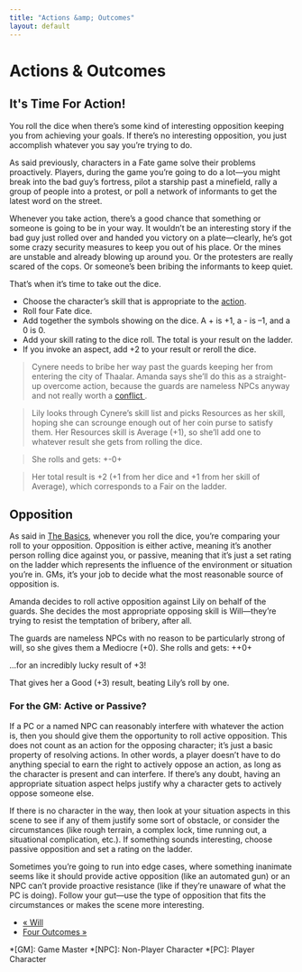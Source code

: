 ```yaml
---
title: "Actions &amp; Outcomes"
layout: default
---
```


#  Actions &amp; Outcomes

## It's Time For Action!

You roll the dice when there’s some kind of interesting opposition keeping you
from achieving your goals. If there’s no interesting opposition, you just
accomplish whatever you say you’re trying to do.

As said previously, characters in a Fate game solve their problems
proactively. Players, during the game you’re going to do a lot—you might break
into the bad guy’s fortress, pilot a starship past a minefield, rally a group
of people into a protest, or poll a network of informants to get the latest
word on the street.

Whenever you take action, there’s a good chance that something or someone is
going to be in your way. It wouldn’t be an interesting story if the bad guy
just rolled over and handed you victory on a plate—clearly, he’s got some
crazy security measures to keep you out of his place. Or the mines are
unstable and already blowing up around you. Or the protesters are really
scared of the cops. Or someone’s been bribing the informants to keep quiet.

That’s when it’s time to take out the dice.

  * Choose the character’s skill that is appropriate to the [action](../../fate-core/taking-action-dice-ladder).
  * Roll four Fate dice.
  * Add together the symbols showing on the dice. A <span class="fate_font">+</span> is +1, a <span class="fate_font">-</span> is –1, and a <span class="fate_font">0</span> is 0.
  * Add your skill rating to the dice roll. The total is your result on the ladder.
  * If you invoke an aspect, add +2 to your result or reroll the dice.

> Cynere needs to bribe her way past the guards keeping her from entering the
city of Thaalar. Amanda says she’ll do this as a straight-up overcome action,
because the guards are nameless NPCs anyway and not really worth a [conflict
](../../fate-core/conflicts).

>

> Lily looks through Cynere’s skill list and picks Resources as her skill,
hoping she can scrounge enough out of her coin purse to satisfy them. Her
Resources skill is Average (+1), so she’ll add one to whatever result she gets
from rolling the dice.

>

> She rolls and gets: <span class="fate_font">+-0+</span>

>

> Her total result is +2 (+1 from her dice and +1 from her skill of Average),
which corresponds to a Fair on the ladder.

## Opposition

As said in [The Basics](../../fate-core/basics), whenever you roll
the dice, you’re comparing your roll to your opposition. Opposition is either
active, meaning it’s another person rolling dice against you, or passive,
meaning that it’s just a set rating on the ladder which represents the
influence of the environment or situation you’re in. GMs, it’s your job to
decide what the most reasonable source of opposition is.

Amanda decides to roll active opposition against Lily on behalf of the guards.
She decides the most appropriate opposing skill is Will—they’re trying to
resist the temptation of bribery, after all.

The guards are nameless NPCs with no reason to be particularly strong of will,
so she gives them a Mediocre (+0). She rolls and gets:
<span class="fate_font">++0+</span>

...for an incredibly lucky result of +3!

That gives her a Good (+3) result, beating Lily’s roll by one.

### For the GM: Active or Passive?

If a PC or a named NPC can reasonably interfere with whatever the action is,
then you should give them the opportunity to roll active opposition. This does
not count as an action for the opposing character; it’s just a basic property
of resolving actions. In other words, a player doesn’t have to do anything
special to earn the right to actively oppose an action, as long as the
character is present and can interfere. If there’s any doubt, having an
appropriate situation aspect helps justify why a character gets to actively
oppose someone else.

If there is no character in the way, then look at your situation aspects in
this scene to see if any of them justify some sort of obstacle, or consider
the circumstances (like rough terrain, a complex lock, time running out, a
situational complication, etc.). If something sounds interesting, choose
passive opposition and set a rating on the ladder.

Sometimes you’re going to run into edge cases, where something inanimate seems
like it should provide active opposition (like an automated gun) or an NPC
can’t provide proactive resistance (like if they’re unaware of what the PC is
doing). Follow your gut—use the type of opposition that fits the circumstances
or makes the scene more interesting.

  * [« Will](/fate-srd/fate-core/will)
  * [Four Outcomes »](/fate-srd/fate-core/four-outcomes)

  *[GM]: Game Master
  *[NPC]: Non-Player Character
  *[PC]: Player Character

